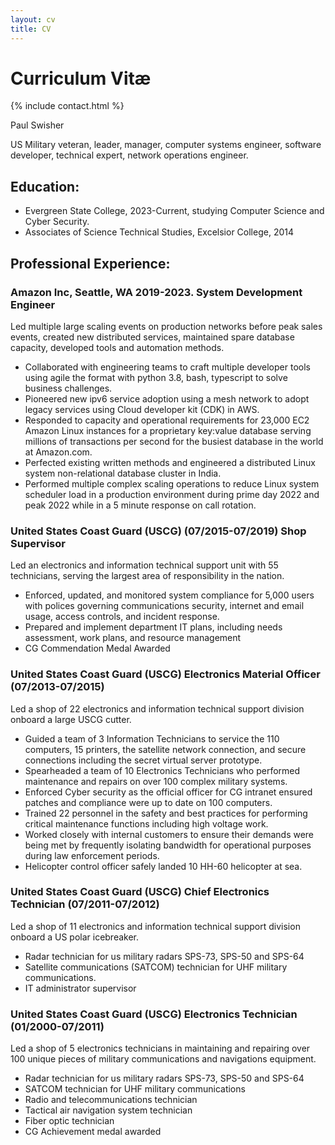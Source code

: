 ```yaml
---
layout: cv
title: CV
---
```


# Curriculum Vitæ

{% include contact.html %}

Paul Swisher

US Military veteran, leader, manager, computer systems engineer, software developer, technical expert, network operations engineer.  

## Education:

* Evergreen State College, 2023-Current, studying Computer Science and Cyber Security. 
* Associates of Science Technical Studies, Excelsior College, 2014

## Professional Experience:
### Amazon Inc, Seattle, WA 2019-2023. System Development Engineer			
Led multiple large scaling events on production networks before peak sales events, created new distributed services, maintained spare database capacity, developed tools and automation methods.
* Collaborated with engineering teams to craft multiple developer tools using agile the format with python 3.8, bash, typescript to solve business challenges.
* Pioneered new ipv6 service adoption using a mesh network to adopt legacy services using Cloud developer kit (CDK) in AWS.
* Responded to capacity and operational requirements for 23,000 EC2 Amazon Linux instances for a proprietary key:value database serving millions of transactions per second for the busiest database in the world at Amazon.com.
* Perfected existing written methods and engineered a distributed Linux system non-relational database cluster in India.
* Performed multiple complex scaling operations to reduce Linux system scheduler load in a production environment during prime day 2022 and peak 2022 while in a 5 minute response on call rotation.

### United States Coast Guard (USCG) (07/2015-07/2019) Shop Supervisor
Led an electronics and information technical support unit with 55 technicians, serving the largest area of responsibility in the nation.
* Enforced, updated, and monitored system compliance for 5,000 users with polices governing communications security, internet and email usage, access controls, and incident response.
* Prepared and implement department IT plans, including needs assessment, work plans, and resource management
* CG Commendation Medal Awarded

### United States Coast Guard (USCG) Electronics Material Officer (07/2013-07/2015) 
Led a shop of 22 electronics and information technical support division onboard a large USCG cutter.
* Guided a team of 3 Information Technicians to service the 110 computers, 15 printers, the satellite network connection, and secure connections including the secret virtual server prototype.
* Spearheaded a team of 10 Electronics Technicians who performed maintenance and repairs on over 100 complex military systems.
* Enforced Cyber security as the official officer for CG intranet ensured patches and compliance were up to date on 100 computers.
* Trained 22 personnel in the safety and best practices for performing critical maintenance functions including high voltage work.
* Worked closely with internal customers to ensure their demands were being met by frequently isolating bandwidth for operational purposes during law enforcement periods.
* Helicopter control officer safely landed 10 HH-60 helicopter at sea.

### United States Coast Guard (USCG) Chief Electronics Technician (07/2011-07/2012)
Led a shop of 11 electronics and information technical support division onboard a US polar icebreaker.
* Radar technician for us military radars SPS-73, SPS-50 and SPS-64
* Satellite communications (SATCOM) technician for UHF military communications.
* IT administrator supervisor

### United States Coast Guard (USCG) Electronics Technician (01/2000-07/2011)
Led a shop of 5 electronics technicians in maintaining and repairing over 100 unique pieces of military communications and navigations equipment.
* Radar technician for us military radars SPS-73, SPS-50 and SPS-64
* SATCOM technician for UHF military communications 
* Radio and telecommunications technician 
* Tactical air navigation system technician
* Fiber optic technician
* CG Achievement medal awarded


